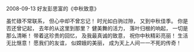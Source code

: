 2008-09-13 好友彭思富的《中秋致意》

虽忙碌不常联系，
但心中却不曾忘记！
时光如白驹过隙，
又到中秋佳季。
你是否还曾记起，
去年的从这里到那里？
健美舞的活力，
落叶归根的响起，
一切是那么清晰！
带着这珍贵的回忆，
及我最真诚的致意，
祝你中秋精彩亮丽！
生活无比惬意！
愿我们的友谊，
似嫦娥的美丽，
成为天上人间一一不死的传奇！